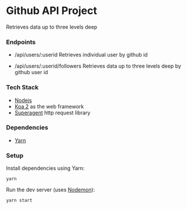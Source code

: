 # Github API Project

Retrieves data up to three levels deep

### Endpoints

* /api/users/:userid
Retrieves individual user by github id

* /api/users/:userid/followers
Retrieves data up to three levels deep by github user id


### Tech Stack

* [Nodejs](https://nodejs.org/en/) 
* [Koa 2](http://koajs.com) as the web framework
* [Superagent](https://visionmedia.github.io/superagent/) http request library


### Dependencies

* [Yarn](https://yarnpkg.com)


### Setup

Install dependencies using Yarn:

    yarn

Run the dev server (uses [Nodemon](https://nodemon.io/)):

    yarn start











